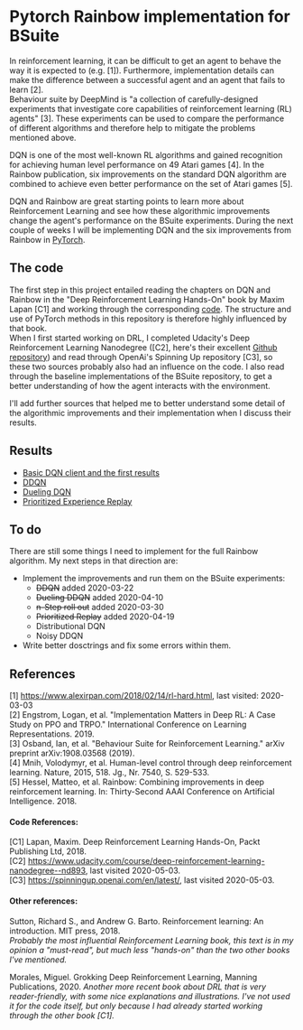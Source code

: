 # Pytorch Rainbow implementation for BSuite

In reinforcement learning, it can be difficult to get an agent to behave the way it is expected to (e.g. [1]). Furthermore, implementation details can make the difference between a successful agent and an agent that fails to learn [2].  
Behaviour suite by DeepMind is "a collection of carefully-designed experiments
that investigate core capabilities of reinforcement learning (RL) agents" [3].  These experiments can be used to compare the performance of different algorithms and therefore help to mitigate the problems mentioned above.

DQN is one of the most well-known RL algorithms and gained recognition for achieving human level performance on 49 Atari games [4].
In the Rainbow publication, six improvements on the standard DQN algorithm are combined to achieve even better performance on the set of Atari games [5].

DQN and Rainbow are great starting points to learn more about Reinforcement Learning and see how these algorithmic improvements change the agent's performance on the BSuite experiments.
During the next couple of  weeks I will be implementing DQN and the six improvements from Rainbow in [PyTorch](https://pytorch.org/).

## The code

The first step in this project entailed reading the chapters on DQN and Rainbow in the "Deep Reinforcement Learning Hands-On" book by Maxim Lapan [C1] and working through the corresponding [code](https://github.com/PacktPublishing/Deep-Reinforcement-Learning-Hands-On).
The structure and use of PyTorch methods in this repository is therefore highly influenced by that book.  
When I first started working on DRL, I completed Udacity's Deep Reinforcement Learning Nanodegree ([C2], here's their excellent [Github repository](https://github.com/udacity/deep-reinforcement-learning)) and read through OpenAi's Spinning Up repository [C3], so these two sources probably also had an influence on the code.  I also read through the baseline implementations of the BSuite repository, to get a better understanding of how the agent interacts with the environment.

I'll add further sources that helped me to better understand some detail of the algorithmic improvements and their implementation when I discuss their results.

## Results  
- [Basic DQN client and the first results](https://github.com/pluebcke/dqn_experiments/blob/master/results/basic_dqn.ipynb)
- [DDQN](https://github.com/pluebcke/dqn_experiments/blob/master/results/ddqn.ipynb)
- [Dueling DQN](https://github.com/pluebcke/dqn_experiments/blob/master/results/dueling_networks.ipynb)
- [Prioritized Experience Replay](https://github.com/pluebcke/dqn_experiments/blob/master/results/prioritized_experience_replay.ipynb)
## To do
There are still some things I need to implement for the full Rainbow algorithm. My next steps in that direction are:
- Implement the improvements and run them on the BSuite experiments:
  - ~~DDQN~~ added 2020-03-22
  - ~~Dueling DDQN~~ added 2020-04-10
  - ~~n-Step roll out~~ added 2020-03-30
  - ~~Prioritized Replay~~ added 2020-04-19
  - Distributional DQN
  - Noisy DDQN
- Write better dosctrings and fix some errors within them.

## References
[1] https://www.alexirpan.com/2018/02/14/rl-hard.html, last  visited: 2020-03-03  
[2] Engstrom, Logan, et al. "Implementation Matters in Deep RL: A Case Study on PPO and TRPO." International Conference on Learning Representations. 2019.  
[3] Osband, Ian, et al. "Behaviour Suite for Reinforcement Learning." arXiv preprint arXiv:1908.03568 (2019).  
[4] Mnih, Volodymyr, et al. Human-level control through deep reinforcement learning. Nature, 2015, 518. Jg., Nr. 7540, S. 529-533.  
[5] Hessel, Matteo, et al. Rainbow: Combining improvements in deep reinforcement learning. In: Thirty-Second AAAI Conference on Artificial Intelligence. 2018.  

#### Code References:  
[C1] Lapan, Maxim. Deep Reinforcement Learning Hands-On, Packt Publishing Ltd, 2018.  
[C2] https://www.udacity.com/course/deep-reinforcement-learning-nanodegree--nd893, last visited 2020-05-03.  
[C3] https://spinningup.openai.com/en/latest/, last visited 2020-05-03.


#### Other references:  
Sutton, Richard S., and Andrew G. Barto. Reinforcement learning: An introduction. MIT press, 2018.  
<em>Probably the most influential Reinforcement Learning book, this text is in my opinion a "must-read", but much less "hands-on" than the two other books I've mentioned.</em>

Morales, Miguel. Grokking Deep Reinforcement Learning, Manning Publications, 2020.
<em>Another more recent book about DRL that is very reader-friendly, with some nice explanations and illustrations. I've not used it for the code itself, but only because I had already started working through the other book [C1].</em>
